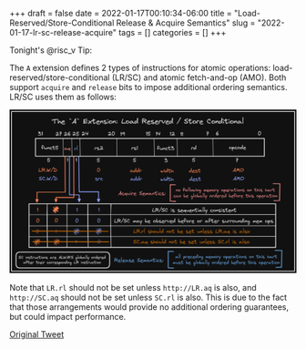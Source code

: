 +++ 
draft = false
date = 2022-01-17T00:10:34-06:00
title = "Load-Reserved/Store-Conditional Release & Acquire Semantics"
slug = "2022-01-17-lr-sc-release-acquire" 
tags = []
categories = []
+++

Tonight's @risc_v Tip:

The `A` extension defines 2 types of instructions for atomic operations: load-reserved/store-conditional (LR/SC) and atomic fetch-and-op (AMO). Both support `acquire` and `release` bits to impose additional ordering semantics. LR/SC uses them as follows:

![22-01-17](../static/risc-v-tips/22-01-17.png)

Note that `LR.rl` should not be set unless `http://LR.aq` is also, and `http://SC.aq` should not be set unless `SC.rl` is also. This is due to the fact that those arrangements would provide no additional ordering guarantees, but could impact performance.

[Original Tweet](https://twitter.com/hasheddan/status/1483117382914781187)